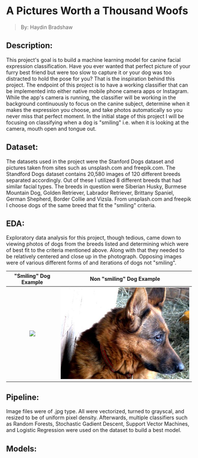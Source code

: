 # A Pictures Worth a Thousand Woofs

> By: Haydin Bradshaw



## Description:

This project's goal is to build a machine learning model for canine facial expression classification. Have you ever wanted that perfect picture of your furry best friend but were too slow to capture it or your dog was too distracted to hold the pose for you? That is the inspiration behind this project. The endpoint of this project is to have a working classifier that can be implemented into either native mobile phone camera apps or Instagram. While the app's camera is running, the classifier will be working in the background continuously to focus on the canine subject, determine when it makes the expression you choose, and take photos automatically so you never miss that perfect moment. In the initial stage of this project I will be focusing on classifying when a dog is "smiling" i.e. when it is looking at the camera, mouth open and tongue out. 


## Dataset:

The datasets used in the project were the Stanford Dogs dataset and pictures taken from sites such as unsplash.com and freepik.com. The Standford Dogs dataset contains 20,580 images of 120 different breeds separated accordingly. Out of these I utilized 8 different breeds that had similar facial types. The breeds in question were Siberian Husky, Burmese Mountain Dog, Golden Retriever, Labrador Retriever, Brittany Spaniel, German Shepherd, Border Collie and Vizsla. From unsplash.com and freepik I choose dogs of the same breed that fit the "smiling" criteria. 

## EDA:

Exploratory data analysis for this project, though tedious, came down to viewing photos of dogs from the breeds listed and determining which were of best fit to the criteria mentioned above. Along with that they needed to be relatively centered and close up in the photograph. Opposing images were of various different forms of and iterations of dogs not "smiling". 

"Smiling" Dog Example      |  Non "smiling" Dog Example
:-------------------------:|:-------------------------:
![](/Data/retriever1.png)  |  ![](/Data/n02106662_10858.jpg)

## Pipeline:

Image files were of .jpg type. All were vectorized, turned to grayscal, and resized to be of uniform pixel density. Afterwards, multiple classifiers such as Random Forests, Stochastic Gadient Descent, Support Vector Machines, and Logistic Regression were used on the dataset to build a best model. 

## Models: 



